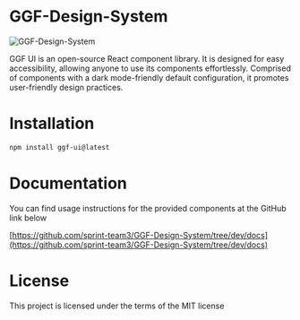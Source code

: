 # GGF-Design-System

![GGF-Design-System](https://github.com/sprint-team3/GGF-Design-System/assets/43297823/8d9b448c-06f6-4990-a45c-8102074c827e)

GGF UI is an open-source React component library. It is designed for easy accessibility, allowing anyone to use its components effortlessly. Comprised of components with a dark mode-friendly default configuration, it promotes user-friendly design practices.

# Installation

```bash
npm install ggf-ui@latest
```

# Documentation

You can find usage instructions for the provided components at the GitHub link below

[https://github.com/sprint-team3/GGF-Design-System/tree/dev/docs](https://github.com/sprint-team3/GGF-Design-System/tree/dev/docs)

# License

This project is licensed under the terms of the MIT license
